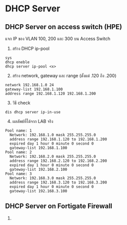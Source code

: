 # DHCP Server

## DHCP Server on access switch (HPE)
แจก IP ของ VLAN 100, 200 และ 300 บน Access Switch 
1. สร้าง DHCP ip-pool
```
sys
dhcp eneble
dhcp server ip-pool <x>
```
2. สร้าง network, gateway และ range (ตั้งแต่ .120 ถึง .200)
```
network 192.168.1.0 24
gateway-list 192.168.1.100
address range 192.168.1.120 192.168.1.200
```
3. วิธี check
```
dis dhcp server ip-in-use
```
4. ผลลัพธ์ที่ได้จาก LAB จริง
```
Pool name: 1
  Network: 192.168.1.0 mask 255.255.255.0 
  address range 192.168.1.120 to 192.168.1.200
  expired day 1 hour 0 minute 0 second 0
  gateway-list 192.168.1.100 
Pool name: 2
  Network: 192.168.2.0 mask 255.255.255.0 
  address range 192.168.2.120 to 192.168.2.200
  expired day 1 hour 0 minute 0 second 0
  gateway-list 192.168.2.100 
Pool name: 3
  Network: 192.168.3.0 mask 255.255.255.0 
  address range 192.168.3.120 to 192.168.3.200
  expired day 1 hour 0 minute 0 second 0
  gateway-list 192.168.3.100 
```
## DHCP Server on Fortigate Firewall
1. 
